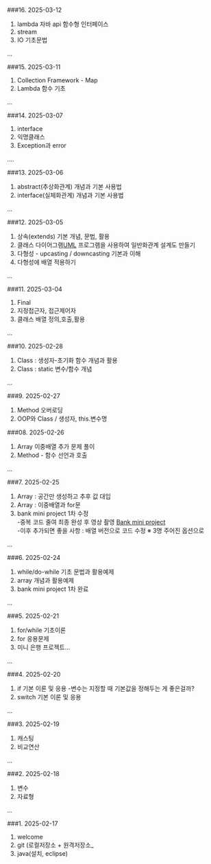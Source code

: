 ###16. 2025-03-12
1. lambda 자바 api 함수형 인터페이스
2. stream
3. IO 기초문법

...

###15. 2025-03-11
1. Collection Framework - Map
2. Lambda 함수 기초

...

###14. 2025-03-07
1. interface
2. 익명클래스
3. Exception과 error

....

###13. 2025-03-06
1. abstract(추상화관계) 개념과 기본 사용법
2. interface(실체화관계) 개념과 기본 사용법

...

###12. 2025-03-05
1. 상속(extends) 기본 개념, 문법, 활용
2. 클래스 다이어그램[UML](https://staruml.io/) 프로그램을 사용하여 일반화관계 설계도 만들기
3. 다형성 - upcasting / downcasting 기본과 이해
4. 다형성에 배열 적용하기

...

###11. 2025-03-04
1. Final
2. 지정접근자, 접근제어자
3. 클래스 배열 정의,호출,활용

...

###10. 2025-02-28
1. Class : 생성자-초기화 함수 개념과 활용
2. Class : static 변수/함수 개념

...

###9. 2025-02-27
1. Method 오버로딩 
2. OOP와 Class / 생성자, this.변수명

###08. 2025-02-26
1. Array 이중배열 추가 문제 풀이
2. Method - 함수 선언과 호출

...

###7. 2025-02-25
1. Array : 공간만 생성하고 추후 값 대입
2. Array : 이중배열과 for문
3. bank mini project 1차 수정    
   -중복 코드 줄여 최종 완성 후 영상 촬영 [Bank mini project](https://youtube.com/shorts/5ay0_rs6eJc?feature=share)   
   -이후 추가되면 좋을 사항 : 배열 버전으로 코드 수정 ※ 3명 주어진 옵션으로

...

###6. 2025-02-24
1. while/do-while 기초 문법과 활용예제
2. array 개념과 활용예제
3. bank mini project 1차 완료

...

###5. 2025-02-21
1. for/while 기초이론
2. for 응용문제
3. 미니 은행 프로젝트...

...

###4. 2025-02-20
1. if 기본 이론 및 응용
   -변수는 지정할 때 기본값을 정해두는 게 좋은걸까?
3. switch 기본 이론 및 응용

...

###3. 2025-02-19
1. 캐스팅
2. 비교연산

...

###2. 2025-02-18
1. 변수
2. 자료형

...

###1. 2025-02-17
1. welcome
2. git (로컬저장소 + 원격저장소_
3. java(설치, eclipse)
